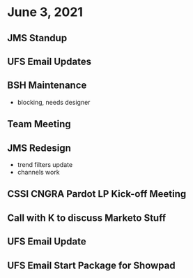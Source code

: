 # June 3, 2021

## JMS Standup

## UFS Email Updates

## BSH Maintenance
- blocking, needs designer

## Team Meeting

## JMS Redesign
- trend filters update
- channels work

## CSSI CNGRA Pardot LP Kick-off Meeting

## Call with K to discuss Marketo Stuff

## UFS Email Update

## UFS Email Start Package for Showpad